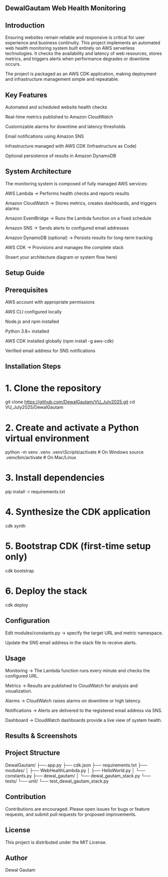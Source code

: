 ## DewalGautam Web Health Monitoring
## Introduction

Ensuring websites remain reliable and responsive is critical for user experience and business continuity. This project implements an automated web health monitoring system built entirely on AWS serverless technologies. It checks the availability and latency of web resources, stores metrics, and triggers alerts when performance degrades or downtime occurs.

The project is packaged as an AWS CDK application, making deployment and infrastructure management simple and repeatable.

## Key Features

Automated and scheduled website health checks

Real-time metrics published to Amazon CloudWatch

Customizable alarms for downtime and latency thresholds

Email notifications using Amazon SNS

Infrastructure managed with AWS CDK (Infrastructure as Code)

Optional persistence of results in Amazon DynamoDB

## System Architecture

The monitoring system is composed of fully managed AWS services:

AWS Lambda → Performs health checks and reports results

Amazon CloudWatch → Stores metrics, creates dashboards, and triggers alarms

Amazon EventBridge → Runs the Lambda function on a fixed schedule

Amazon SNS → Sends alerts to configured email addresses

Amazon DynamoDB (optional) → Persists results for long-term tracking

AWS CDK → Provisions and manages the complete stack

(Insert your architecture diagram or system flow here)

## Setup Guide
## Prerequisites

AWS account with appropriate permissions

AWS CLI configured locally

Node.js and npm installed

Python 3.8+ installed

AWS CDK installed globally (npm install -g aws-cdk)

Verified email address for SNS notifications

## Installation Steps
# 1. Clone the repository
git clone https://github.com/DewalGautam/VU_July2025.git
cd VU_July2025/DewalGautam

# 2. Create and activate a Python virtual environment
python -m venv .venv
.venv\Scripts\activate  # On Windows
source .venv/bin/activate  # On Mac/Linux

# 3. Install dependencies
pip install -r requirements.txt

# 4. Synthesize the CDK application
cdk synth

# 5. Bootstrap CDK (first-time setup only)
cdk bootstrap

# 6. Deploy the stack
cdk deploy

## Configuration

Edit modules/constants.py → specify the target URL and metric namespace.

Update the SNS email address in the stack file to receive alerts.

## Usage

Monitoring → The Lambda function runs every minute and checks the configured URL.

Metrics → Results are published to CloudWatch for analysis and visualization.

Alarms → CloudWatch raises alarms on downtime or high latency.

Notifications → Alerts are delivered to the registered email address via SNS.

Dashboard → CloudWatch dashboards provide a live view of system health.

## Results & Screenshots






## Project Structure
DewalGautam/
├── app.py
├── cdk.json
├── requirements.txt
├── modules/
│   ├── WebHealthLambda.py
│   ├── HelloWorld.py
│   └── constants.py
├── dewal_gautam/
│   └── dewal_gautam_stack.py
└── tests/
    └── unit/
        └── test_dewal_gautam_stack.py

## Contribution

Contributions are encouraged. Please open issues for bugs or feature requests, and submit pull requests for proposed improvements.

## License

This project is distributed under the MIT License.

## Author

Dewal Gautam